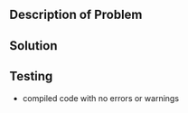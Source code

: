 <!-- Please Give Your PR a relevant title-->

## Description of Problem
<!-- Clearly describe the problem you're solving-->

## Solution
<!-- Describe your thought process and the steps you took to find a solution. If your process resulted in a new issue being created, link it here-->

## Testing
<!-- Describe the testing that you did to validate your changes (i.e. compiled code, ran a unit test, loaded onto physical microcontroller etc.)-->
- compiled code with no errors or warnings